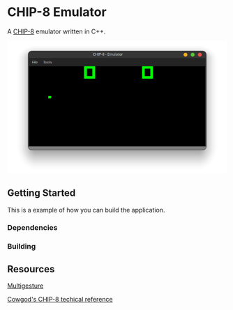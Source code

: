 
# CHIP-8 Emulator

A [CHIP-8](https://en.wikipedia.org/wiki/CHIP-8) emulator written in C++.

<p align="center"><img src="docs/images/emulator_screen.png"/></p>

## Getting Started

This is a example of how you can build the application.

### Dependencies

### Building

## Resources
[Multigesture](https://multigesture.net/articles/how-to-write-an-emulator-chip-8-interpreter/)

[Cowgod's CHIP-8 techical reference](http://devernay.free.fr/hacks/chip8/C8TECH10.HTM)
